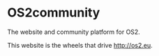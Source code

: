# OS2community
The website and community platform for OS2.

This website is the wheels that drive http://os2.eu.
